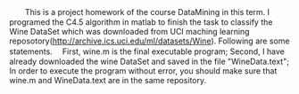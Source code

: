 　　This is a project homework of the course DataMining in this term. I programed the C4.5 algorithm in matlab to finish the task to classify the Wine DataSet which was downloaded from UCI maching learning reposotory(http://archive.ics.uci.edu/ml/datasets/Wine). Following are some statements.
  　First, wine.m is the final executable program;
    Second, I have already downloaded the wine DataSet and saved in the file "WineData.text"; In order to execute the program without error, you should make sure that wine.m and WineData.text are in the same repository.
